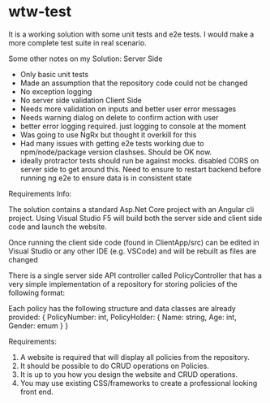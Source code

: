 # wtw-test

It is a working solution with some unit tests and e2e tests. I would make a more complete test suite in real scenario.

Some other notes on my Solution:
Server Side

- Only basic unit tests
- Made an assumption that the repository code could not be changed
- No exception logging
- No server side validation
  Client Side
- Needs more validation on inputs and better user error messages
- Needs warning dialog on delete to confirm action with user
- better error logging required. just logging to console at the moment
- Was going to use NgRx but thought it overkill for this
- Had many issues with getting e2e tests working due to npm/node/package version clashses. Should be OK now.
- ideally protractor tests should run be against mocks. disabled CORS on server side to get around this. Need to ensure to restart backend before running ng e2e to ensure data is in consistent state

Requirements
Info:

The solution contains a standard Asp.Net Core project with an Angular cli project. Using Visual Studio F5 will build both the server side and client side code and launch the website.

Once running the client side code (found in ClientApp/src) can be edited in Visual Studio or any other IDE (e.g. VSCode) and will be rebuilt as files are changed

There is a single server side API controller called PolicyController that has a very simple implementation of a repository for storing policies of the following format:

Each policy has the following structure and data classes are already provided:
{
PolicyNumber: int,
PolicyHolder: {
Name: string,
Age: int,
Gender: emum
}
}

Requirements:

1. A website is required that will display all policies from the repository.
2. It should be possible to do CRUD operations on Policies.
3. It is up to you how you design the website and CRUD operations.
4. You may use existing CSS/frameworks to create a professional looking front end.
